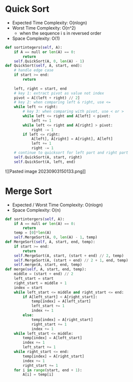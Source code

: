 # Quick Sort
- Expected Time Complexity: O(nlogn)
- Worst Time Complexity: O(n^2)
	- when the sequence i s in reversed order
- Space Complexity: O(1)
```python
def sortintegers(self, A):
	if A == null or len(A) == 0:
		return
	self.QuickSort(A, 0, len(A) - 1)
def QuickSort(self, A, start, end):
	# handle edge case
	if start >= end:
		return
		
	left, right = start, end
	# key 1: extract pivot as value not index
	pivot = A[(left + right) // 2]
	# key 2: when comparing left & right, use <=
	while left <= right:
		# key 3: when comparing with pivot, use < or >
		while left <= right and A[left] < pivot:
			left += 1
		while left <= right and A[right] > pivot:
			right -= 1
		if left <= right:
			A[left], A[right] = A[right], A[left]
			left += 1
			right -= 1
	# continue to quicksort for left part and right part
	self.QuickSort(A, start, right)
	self.QuickSort(A, left, end)
```
![[Pasted image 20230903150133.png]]
# Merge Sort
- Expected  / Worst Time Complexity: O(nlogn)
- Space Complexity: O(n)
```python
def sortintergers(self, A):
	if A == null or len(A) == 0:
		return
	temp = [0]*len(A)
	self.MergeSort(A, 0, len(A) - 1, temp)
def MergeSort(self, A, start, end, temp):
	if start >= end:
		return
	self.MergeSort(A, start, (start + end) // 2, temp)
	self.MergeSort(A, (start + end) // 2 + 1, end, temp)
	self.merge(A, start, end, temp)
def merge(self, A, start, end, temp):
	middle = (start + end) // 2
	left_start = start
	right_start = middle + 1
	index = start
	while left_start <= middle and right_start <= end:
		if A[left_start] < A[right_start]:
			temp[index] = A[left_start]
			left_start += 1
			index += 1
		else:
			temp[index] = A[right_start]
			right_start += 1
			index += 1
	while left_start <= middle:
		temp[index] = A[left_start]
		index += 1
		left_start += 1
	while right_start <= end:
		temp[index] = A[right_start]
		index += 1
		right_start += 1
	for i in range(start, end + 1):
		A[i] = temp[i]
```
